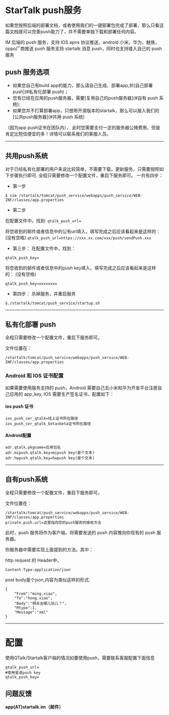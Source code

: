 # StarTalk push服务

如果您按照后端的部署文档，或者使用我们的一键部署包完成了部署，那么只看这篇文档就可以完善push能力了，并不需要单独下载和部署任何内容。

IM 后端的 push 服务，支持 IOS apns 协议推送，android 小米，华为，魅族，oppo厂商推送 push 服务支持 startalk 消息 push，同时也支持接入自己的 push 服务


## push 服务选项

* 如果您自己有build app的能力，那么请自己生成、部署app,并[自己部署push](#私有化部署 push)；
* 您有已经在应用的push服务器，需要[复用自己的push服务器](#自有 push 系统);
* 如果您并不打算部署app，只想用开源版本的startalk，那么可以接入我们的[公共push服务器](#共用 push 系统)

（因为app push证书在团队内），
此时您需要支付一定的服务器公摊费用，但是肯定比短信便宜的多！详情可以联系我们的客服人员。

***

## 共用push系统
对于已经私有化部署的用户来说比较简单，不需要下载，更新服务，只需要按照如下步骤执行即可.
全程只需要修改一个配置文件，重启下服务即可。
一共有四步：

* 第一步
```
$ vim /startalk/tomcat/push_service/webapps/push_service/WEB-INF/classes/app.properties
```

* 第二步

在配置文件中，找到:
``` qtalk_push_url= ```

将您收到的邮件或者信息中的公有url填入，填写完成之后应该看起来是这样的：(没有空格)
```qtalk_push_url=https://xxx.xx.com/xxx/push/sendPush.xxx```

* 第三步：
在配置文件中，找到：

```qtalk_push_key=```

将您收到的邮件或者信息中的push key填入，填写完成之后应该看起来是这样的：
(没有空格)

```qtalk_push_key=xxxxxxxx```

* 第四步：
杀掉服务，并重启服务

```
$./startalk/tomcat/push_service/startup.sh

```

***

## 私有化部署 push

全程只需要修改一个配置文件，重启下服务即可。

文件位置在：
```
/startalk/tomcat/push_service/webapps/push_service/WEB-INF/classes/app.properties
```
### Android 和 IOS 证书配置

如果需要使用服务支持的 push，Android 需要自己去小米和华为开发平台注册自己应用的 app_key, IOS 需要生产签名证书，配置如下：

#### ios push 证书

```
ios_push_cer_qtalk=线上证书所在路径
ios_push_cer_qtalk_beta=beta证书所在路径
```

#### Android配置

```
adr.qtalk.pkgname=应用包名
adr.mipush.qtalk.key=mipush key(是个文本)
adr.hwpush.qtalk.key=hwpush key(是个文本)
```

***

## 自有push系统

全程只需要修改一个配置文件，重启下服务即可。

文件位置在：
```
/startalk/tomcat/push_service/webapps/push_service/WEB-INF/classes/app.properties
private.push.url=这里指向您的push服务的接收方法
```

此时，push 服务将作为客户端，将需要发送的 push 内容推向你现有的 push 服务器。

你服务器中需要实现上面提到的方法。其中：

http request 的 Header中，

```
Content-Type:application/json
```

post body是个json,内容为类似这样的形式:

```
{
    "From":"ming.xiao",
    "To":"hong.xiao",
    "Body":"明天去哪儿玩儿？",
    "Mtype":1,
    "Message":"xml"
}

```
***

# 配置
使用QTalk/Startalk客户端的情况如要使用push，需要联系客服配置下面信息
```
qtalk_push_url=
#使用星语push key
qtalk_push_key=
```
## 问题反馈
**app(AT)startalk.im（邮件）**
